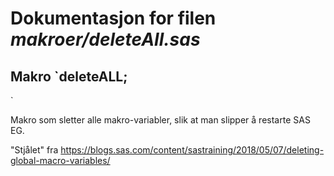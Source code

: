 
# Dokumentasjon for filen *makroer/deleteAll.sas*


## Makro `deleteALL;
`

Makro som sletter alle makro-variabler, slik at man slipper å restarte SAS EG.

"Stjålet" fra https://blogs.sas.com/content/sastraining/2018/05/07/deleting-global-macro-variables/

